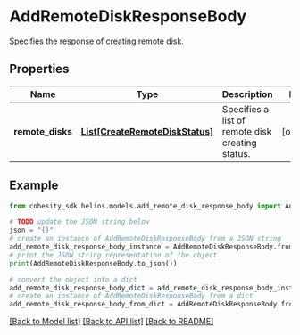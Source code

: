 # AddRemoteDiskResponseBody

Specifies the response of creating remote disk.

## Properties

Name | Type | Description | Notes
------------ | ------------- | ------------- | -------------
**remote_disks** | [**List[CreateRemoteDiskStatus]**](CreateRemoteDiskStatus.md) | Specifies a list of remote disk creating status. | [optional] 

## Example

```python
from cohesity_sdk.helios.models.add_remote_disk_response_body import AddRemoteDiskResponseBody

# TODO update the JSON string below
json = "{}"
# create an instance of AddRemoteDiskResponseBody from a JSON string
add_remote_disk_response_body_instance = AddRemoteDiskResponseBody.from_json(json)
# print the JSON string representation of the object
print(AddRemoteDiskResponseBody.to_json())

# convert the object into a dict
add_remote_disk_response_body_dict = add_remote_disk_response_body_instance.to_dict()
# create an instance of AddRemoteDiskResponseBody from a dict
add_remote_disk_response_body_from_dict = AddRemoteDiskResponseBody.from_dict(add_remote_disk_response_body_dict)
```
[[Back to Model list]](../README.md#documentation-for-models) [[Back to API list]](../README.md#documentation-for-api-endpoints) [[Back to README]](../README.md)


